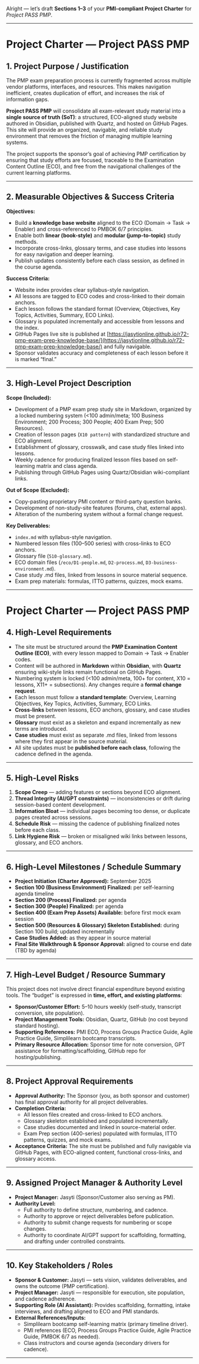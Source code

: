Alright — let’s draft **Sections 1–3** of your **PMI-compliant Project Charter** for *Project PASS PMP*.

---

# Project Charter — Project PASS PMP

## 1. Project Purpose / Justification

The PMP exam preparation process is currently fragmented across multiple vendor platforms, interfaces, and resources. This makes navigation inefficient, creates duplication of effort, and increases the risk of information gaps.

**Project PASS PMP** will consolidate all exam-relevant study material into a **single source of truth (SoT)**: a structured, ECO-aligned study website authored in Obsidian, published with Quartz, and hosted on GitHub Pages. This site will provide an organized, navigable, and reliable study environment that removes the friction of managing multiple learning systems.

The project supports the sponsor’s goal of achieving PMP certification by ensuring that study efforts are focused, traceable to the Examination Content Outline (ECO), and free from the navigational challenges of the current learning platforms.

---

## 2. Measurable Objectives & Success Criteria

**Objectives:**

* Build a **knowledge base website** aligned to the ECO (Domain → Task → Enabler) and cross-referenced to PMBOK 6/7 principles.
* Enable both **linear (book-style)** and **modular (jump-to-topic)** study methods.
* Incorporate cross-links, glossary terms, and case studies into lessons for easy navigation and deeper learning.
* Publish updates consistently before each class session, as defined in the course agenda.

**Success Criteria:**

* Website index provides clear syllabus-style navigation.
* All lessons are tagged to ECO codes and cross-linked to their domain anchors.
* Each lesson follows the standard format (Overview, Objectives, Key Topics, Activities, Summary, ECO Links).
* Glossary is populated incrementally and accessible from lessons and the index.
* GitHub Pages live site is published at [https://jasytionline.github.io/r72-pmp-exam-prep-knowledge-base/](https://jasytionline.github.io/r72-pmp-exam-prep-knowledge-base/) and fully navigable.
* Sponsor validates accuracy and completeness of each lesson before it is marked “final.”

---

## 3. High-Level Project Description

**Scope (Included):**

* Development of a PMP exam prep study site in Markdown, organized by a locked numbering system (<100 admin/meta; 100 Business Environment; 200 Process; 300 People; 400 Exam Prep; 500 Resources).
* Creation of lesson pages (`X10 pattern`) with standardized structure and ECO alignment.
* Establishment of glossary, crosswalk, and case study files linked into lessons.
* Weekly cadence for producing finalized lesson files based on self-learning matrix and class agenda.
* Publishing through GitHub Pages using Quartz/Obsidian wiki-compliant links.

**Out of Scope (Excluded):**

* Copy-pasting proprietary PMI content or third-party question banks.
* Development of non-study-site features (forums, chat, external apps).
* Alteration of the numbering system without a formal change request.

**Key Deliverables:**

* `index.md` with syllabus-style navigation.
* Numbered lesson files (100–500 series) with cross-links to ECO anchors.
* Glossary file (`510-glossary.md`).
* ECO domain files (`/eco/D1-people.md`, `D2-process.md`, `D3-business-environment.md`).
* Case study .md files, linked from lessons in source material sequence.
* Exam prep materials: formulas, ITTO patterns, quizzes, mock exams.

---

# Project Charter — Project PASS PMP

## 4. High-Level Requirements

* The site must be structured around the **PMP Examination Content Outline (ECO)**, with every lesson mapped to Domain → Task → Enabler codes.
* Content will be authored in **Markdown** within **Obsidian**, with **Quartz** ensuring wiki-style links remain functional on GitHub Pages.
* Numbering system is locked (<100 admin/meta, 100+ for content, X10 = lessons, X11+ = subsections). Any changes require a **formal change request**.
* Each lesson must follow a **standard template**: Overview, Learning Objectives, Key Topics, Activities, Summary, ECO Links.
* **Cross-links** between lessons, ECO anchors, glossary, and case studies must be present.
* **Glossary** must exist as a skeleton and expand incrementally as new terms are introduced.
* **Case studies** must exist as separate .md files, linked from lessons where they first appear in the source material.
* All site updates must be **published before each class**, following the cadence defined in the agenda.

---

## 5. High-Level Risks

1. **Scope Creep** — adding features or sections beyond ECO alignment.
2. **Thread Integrity (AI/GPT constraints)** — inconsistencies or drift during session-based content development.
3. **Information Bloat** — individual pages becoming too dense, or duplicate pages created across sessions.
4. **Schedule Risk** — missing the cadence of publishing finalized notes before each class.
5. **Link Hygiene Risk** — broken or misaligned wiki links between lessons, glossary, and ECO anchors.

---

## 6. High-Level Milestones / Schedule Summary

* **Project Initiation (Charter Approved):** September 2025
* **Section 100 (Business Environment) Finalized:** per self-learning agenda timeline
* **Section 200 (Process) Finalized:** per agenda
* **Section 300 (People) Finalized:** per agenda
* **Section 400 (Exam Prep Assets) Available:** before first mock exam session
* **Section 500 (Resources & Glossary) Skeleton Established:** during Section 100 build; updated incrementally
* **Case Studies Added:** as they appear in source material
* **Final Site Walkthrough & Sponsor Approval:** aligned to course end date (TBD by agenda)

---

## 7. High-Level Budget / Resource Summary

This project does not involve direct financial expenditure beyond existing tools. The “budget” is expressed in **time, effort, and existing platforms**:

* **Sponsor/Customer Effort:** 5–10 hours weekly (self-study, transcript conversion, site population).
* **Project Management Tools:** Obsidian, Quartz, GitHub (no cost beyond standard hosting).
* **Supporting References:** PMI ECO, Process Groups Practice Guide, Agile Practice Guide, Simplilearn bootcamp transcripts.
* **Primary Resource Allocation:** Sponsor time for note conversion, GPT assistance for formatting/scaffolding, GitHub repo for hosting/publishing.

---
## 8. Project Approval Requirements  
- **Approval Authority:** The Sponsor (you, as both sponsor and customer) has final approval authority for all project deliverables.  
- **Completion Criteria:**  
  - All lesson files created and cross-linked to ECO anchors.  
  - Glossary skeleton established and populated incrementally.  
  - Case studies documented and linked in source-material order.  
  - Exam Prep section (400-series) populated with formulas, ITTO patterns, quizzes, and mock exams.  
- **Acceptance Criteria:** The site must be published and fully navigable via GitHub Pages, with ECO-aligned content, functional cross-links, and glossary access.  

---

## 9. Assigned Project Manager & Authority Level  
- **Project Manager:** Jasyti (Sponsor/Customer also serving as PM).  
- **Authority Level:**  
  - Full authority to define structure, numbering, and cadence.  
  - Authority to approve or reject deliverables before publication.  
  - Authority to submit change requests for numbering or scope changes.  
  - Authority to coordinate AI/GPT support for scaffolding, formatting, and drafting under controlled constraints.  

---

## 10. Key Stakeholders / Roles  
- **Sponsor & Customer:** Jasyti — sets vision, validates deliverables, and owns the outcome (PMP certification).  
- **Project Manager:** Jasyti — responsible for execution, site population, and cadence adherence.  
- **Supporting Role (AI Assistant):** Provides scaffolding, formatting, intake interviews, and drafting aligned to ECO and PMI standards.  
- **External References/Inputs:**  
  - Simplilearn bootcamp self-learning matrix (primary timeline driver).  
  - PMI references (ECO, Process Groups Practice Guide, Agile Practice Guide, PMBOK 6/7 as needed).  
  - Class instructors and course agenda (secondary drivers for cadence).  

---
